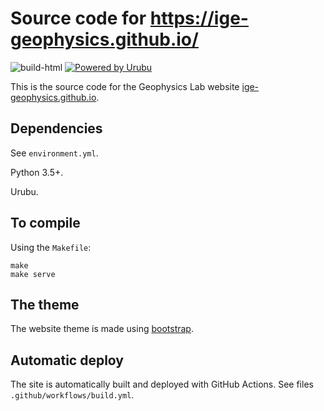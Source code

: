 # Source code for https://ige-geophysics.github.io/

![build-html](https://github.com/ige-geophysics/website/workflows/build-html/badge.svg)
[![Powered by Urubu](https://img.shields.io/badge/powered_by-urubu-blue.svg?style=flat-square)](http://urubu.jandecaluwe.com/)

This is the source code for the Geophysics Lab website
[ige-geophysics.github.io](https://ige-geophysics.github.io).

## Dependencies

See `environment.yml`.

Python 3.5+.

Urubu.

## To compile

Using the `Makefile`:

```make
make
make serve
```

## The theme

The website theme is made using [bootstrap](http://getbootstrap.com/).


## Automatic deploy

The site is automatically built and deployed with GitHub Actions.
See files `.github/workflows/build.yml`.
